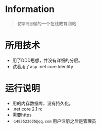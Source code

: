 # Information
>    仿`学而思`做的一个在线教育网站
# 所用技术

* 用了DDD思想，并没有详细的分层。
* 试着用了asp .net core Identity

# 运行说明
* 用的内存数据库，没有持久化。
* .net core 2.1 rc 
* 需要https
* ·`1483523635@qq.com` 用户注册之后是管理员
